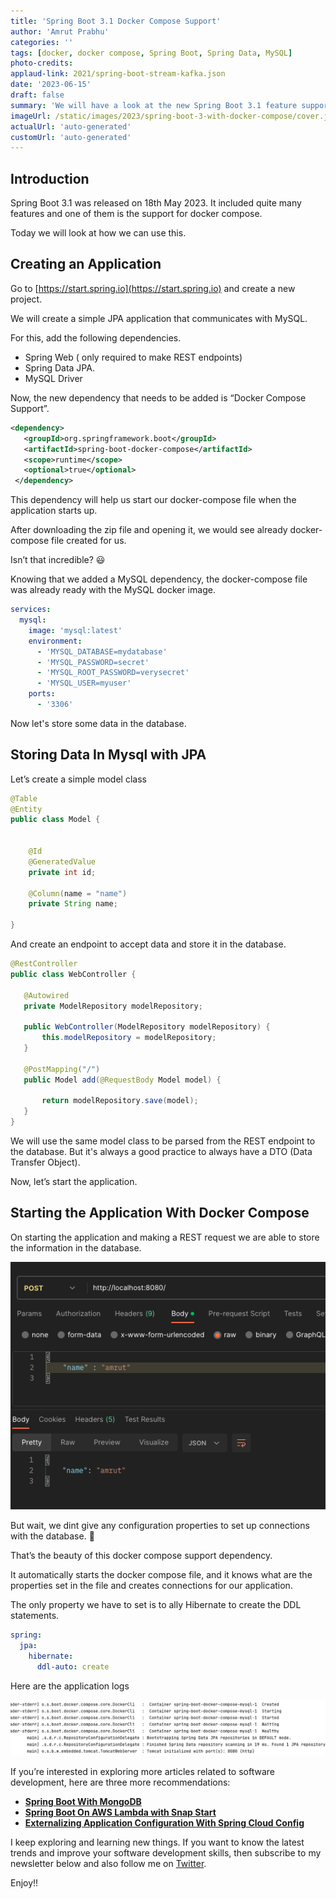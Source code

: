 ```yaml
---
title: 'Spring Boot 3.1 Docker Compose Support'
author: 'Amrut Prabhu'
categories: ''
tags: [docker, docker compose, Spring Boot, Spring Data, MySQL]
photo-credits:
applaud-link: 2021/spring-boot-stream-kafka.json
date: '2023-06-15'
draft: false
summary: 'We will have a look at the new Spring Boot 3.1 feature supporting Docker Compose files on startup. No need to start Docker compose separately again'
imageUrl: /static/images/2023/spring-boot-3-with-docker-compose/cover.jpg
actualUrl: 'auto-generated'
customUrl: 'auto-generated'
---
```


## Introduction

Spring Boot 3.1 was released on 18th May 2023. It included quite many features and one of them is the support for docker compose.

Today we will look at how we can use this.

## Creating an Application

Go to [https://start.spring.io](https://start.spring.io) and create a new project.

We will create a simple JPA application that communicates with MySQL.

<AdsFlows id="adflow1" slot="8168941152" />

For this, add the following dependencies.

- Spring Web ( only required to make REST endpoints)
- Spring Data JPA.
- MySQL Driver

Now, the new dependency that needs to be added is “Docker Compose Support”.

```xml
<dependency>
   <groupId>org.springframework.boot</groupId>
   <artifactId>spring-boot-docker-compose</artifactId>
   <scope>runtime</scope>
   <optional>true</optional>
 </dependency>
```

This dependency will help us start our docker-compose file when the application starts up.

After downloading the zip file and opening it, we would see already docker-compose file created for us.

Isn’t that incredible? 😃

Knowing that we added a MySQL dependency, the docker-compose file was already ready with the MySQL docker image.

```yaml
services:
  mysql:
    image: 'mysql:latest'
    environment:
      - 'MYSQL_DATABASE=mydatabase'
      - 'MYSQL_PASSWORD=secret'
      - 'MYSQL_ROOT_PASSWORD=verysecret'
      - 'MYSQL_USER=myuser'
    ports:
      - '3306'
```

Now let's store some data in the database.

## Storing Data In Mysql with JPA

Let’s create a simple model class

```java
@Table
@Entity
public class Model {


    @Id
    @GeneratedValue
    private int id;

    @Column(name = "name")
    private String name;

}
```

<AdsFlows id="adflow2" slot="2393870295" />

And create an endpoint to accept data and store it in the database.

```java
@RestController
public class WebController {

   @Autowired
   private ModelRepository modelRepository;

   public WebController(ModelRepository modelRepository) {
       this.modelRepository = modelRepository;
   }

   @PostMapping("/")
   public Model add(@RequestBody Model model) {

       return modelRepository.save(model);
   }
}
```

We will use the same model class to be parsed from the REST endpoint to the database. But it's always a good practice to always have a DTO (Data Transfer Object).

Now, let’s start the application.

## Starting the Application With Docker Compose

On starting the application and making a REST request we are able to store the information in the database.

![Rest endpoint calls](/static/images/2023/spring-boot-3-with-docker-compose/rest-endpoint.png)

But wait, we dint give any configuration properties to set up connections with the database. 🤔

That’s the beauty of this docker compose support dependency.

It automatically starts the docker compose file, and it knows what are the properties set in the file and creates connections for our application.

The only property we have to set is to ally Hibernate to create the DDL statements.

```yaml
spring:
  jpa:
    hibernate:
      ddl-auto: create
```

<AdsFlows id="adflow3" slot="1404222257" />

Here are the application logs

![application logs](/static/images/2023/spring-boot-3-with-docker-compose/logs.png)

If you’re interested in exploring more articles related to software development, here are three more recommendations:

- [**Spring Boot With MongoDB**](https://refactorfirst.com/spring-boot-with-mongodb-using-spring-data)
- [**Spring Boot On AWS Lambda with Snap Start**](https://refactorfirst.com/kick-start-spring-boot-application-with-aws-lambda-snap-start)
- [**Externalizing Application Configuration With Spring Cloud Config**](https://refactorfirst.com/externalize-config-with-spring-cloud-config)

I keep exploring and learning new things. If you want to know the latest trends and improve your software development skills, then subscribe to my newsletter below and also follow me on [Twitter](https://twitter.com/amrutprabhu42).

Enjoy!!
